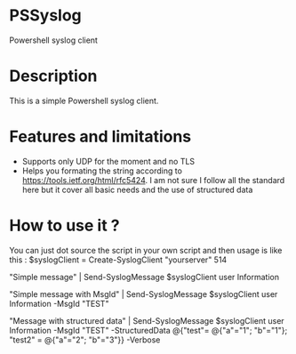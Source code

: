 # PSSyslog
Powershell syslog client

Description
===========
This is a simple Powershell syslog client.

Features and limitations
=========================
 - Supports only UDP for the moment and no TLS
 - Helps you formating the string according to https://tools.ietf.org/html/rfc5424. I am not sure I follow all the standard here but it cover all basic needs and the use of structured data
 
How to use it ?
===============
You can just dot source the script in your own script and then usage is like this :
$syslogClient = Create-SyslogClient "yourserver" 514

"Simple message" | Send-SyslogMessage $syslogClient user Information

"Simple message with MsgId" | Send-SyslogMessage $syslogClient user Information -MsgId "TEST"

"Message with structured data" | Send-SyslogMessage $syslogClient user Information -MsgId "TEST" -StructuredData @{"test"= @{"a"="1"; "b"="1"}; "test2" = @{"a"="2"; "b"="3"}} -Verbose


 



